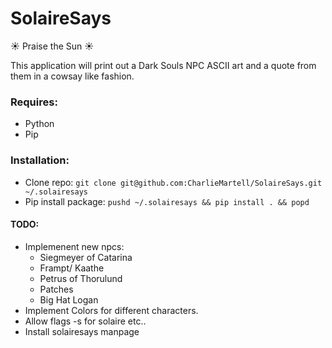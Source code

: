 # SolaireSays
:sunny: Praise the Sun :sunny:

This application will print out a Dark Souls NPC ASCII art and a quote from them in a cowsay like fashion.


### Requires:
* Python
* Pip

### Installation:
* Clone repo: `git clone git@github.com:CharlieMartell/SolaireSays.git ~/.solairesays`
* Pip install package: `pushd ~/.solairesays && pip install . && popd`

#### TODO:
* Implemenent new npcs:
  * Siegmeyer of Catarina
  * Frampt/ Kaathe
  * Petrus of Thorulund
  * Patches
  * Big Hat Logan
* Implement Colors for different characters.
* Allow flags -s for solaire etc..
* Install solairesays manpage

